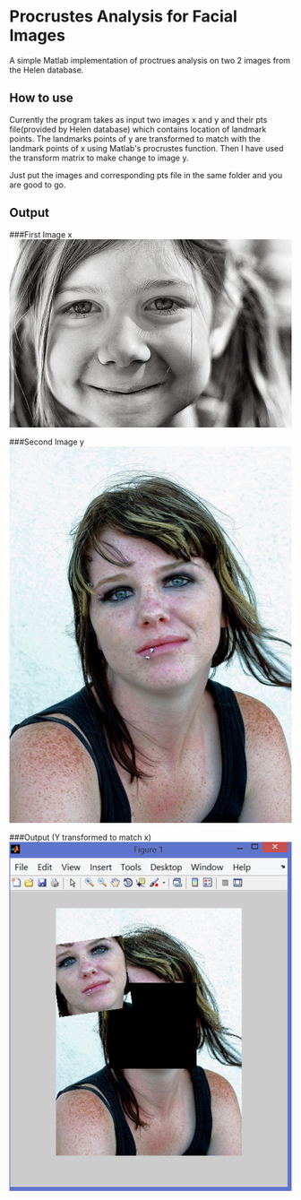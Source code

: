 # Procrustes Analysis for Facial Images

A simple Matlab implementation of proctrues analysis on two 2 images from the Helen database.

## How to use

Currently the program takes as input two images x and y and their pts file(provided by Helen database) which contains location of landmark points. The landmarks points of y are transformed to match with the landmark points of x using Matlab's procrustes function. Then I have used the transform matrix to make change to image y.

Just put the images and corresponding pts file in the same folder and you are good to go.

## Output

###First Image x
![](https://raw.githubusercontent.com/arjun1177arjun/Procrustes/master/30542618_1.jpg?raw=true "Marking Points")

###Second Image y
![](https://raw.githubusercontent.com/arjun1177arjun/Procrustes/master/30844800_1.jpg?raw=true "Marking Points")

###Output (Y transformed to match x)
![](https://raw.githubusercontent.com/arjun1177arjun/Procrustes/master/Screenshot%20(277).png?raw=true "Marking Points")
